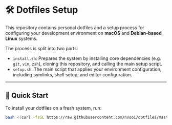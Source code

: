 # 🛠️ Dotfiles Setup

This repository contains personal dotfiles and a setup process for configuring your development environment on **macOS** and **Debian-based Linux** systems.

The process is split into two parts:

- `install.sh`: Prepares the system by installing core dependencies (e.g. `git`, `vim`, `zsh`), cloning this repository, and calling the main setup script.
- `setup.sh`: The main script that applies your environment configuration, including symlinks, shell setup, and editor configuration.

---

## 🚀 Quick Start

To install your dotfiles on a fresh system, run:

```bash
bash <(curl -fsSL https://raw.githubusercontent.com/nvooi/dotfiles/master/bootstap.sh)

